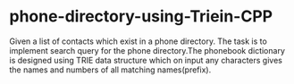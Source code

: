 # phone-directory-using-Triein-CPP

Given a list of contacts which exist in a phone directory. The task is to implement search
query for the phone directory.The phonebook dictionary is designed using TRIE data
structure which on input any characters gives the names and numbers of all matching
names(prefix).
